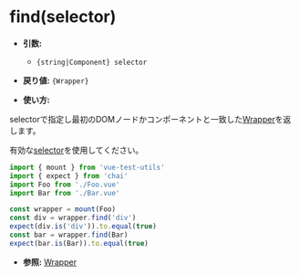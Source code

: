 # find(selector)

- **引数:**
  - `{string|Component} selector`

- **戻り値:** `{Wrapper}`

- **使い方:**

selectorで指定し最初のDOMノードかコンポーネントと一致した[Wrapper](/docs/ja/api/wrapper/README.md)を返します。

有効な[selector](/docs/ja/api/selectors.md)を使用してください。

```js
import { mount } from 'vue-test-utils'
import { expect } from 'chai'
import Foo from './Foo.vue'
import Bar from './Bar.vue'

const wrapper = mount(Foo)
const div = wrapper.find('div')
expect(div.is('div')).to.equal(true)
const bar = wrapper.find(Bar)
expect(bar.is(Bar)).to.equal(true)
```

- **参照:** [Wrapper](/docs/ja/api/wrapper/README.md)